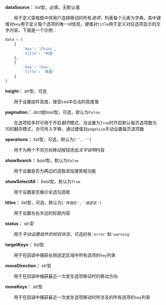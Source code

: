 **dataSource：** *list*型，必填，无默认值

　　用于定义穿梭框中供用户选择移动的所有*选项*，列表每个元素为字典，其中键值对`key`用于定义每个选项的唯一id信息，键值对`title`用于定义对应选项显示的文字内容，下面是一个示例：

```Python
data = [
    {
        'key': 'China',
        'title': '中国'
    },
    {
        'key': 'Usa',
        'title': '美国'
    }
]
```

**height：** *str*型，可选

　　用于设置组件高度，接受css中合法的高度值

**pagination：** *dict*或*bool*型，可选，默认为`False`

　　在选项较多时可用于开启*翻页*模式，当设置为`True`时开启默认每页选项数为10的翻页模式，亦可传入字典，通过键值对`pageSize`手动设置每页选项数

**operations：** *list*型，可选，默认为`['', '']`

　　用于为两个不同方向移动按钮添加*文字说明*内容

**showSearch：** *bool*型，默认为`False`

　　用于设置是否为两边的选取添加搜索框功能

**showSelectAll：** *bool*型，默认为`True`

　　用于设置是否展示全选勾选框

**titles：** *list*型，可选，默认为`['待选区', '选定区']`

　　用于设置左右半边的标题内容

**status：** *str型*

　　用于*手动设置组件的校验状态*，可选的有`'error'`和`'warning'`

**targetKeys：** *list*型

　　用于在回调中捕获右侧选定区域中所有选项的`key`列表

**moveDirection：** *str*型

　　用于在回调中捕获最近一次发生选项移动时的移动方向

**moveKeys：** *str*型

　　用于在回调中捕获最近一次发生选项移动时所涉及的所有选项的`key`列表


